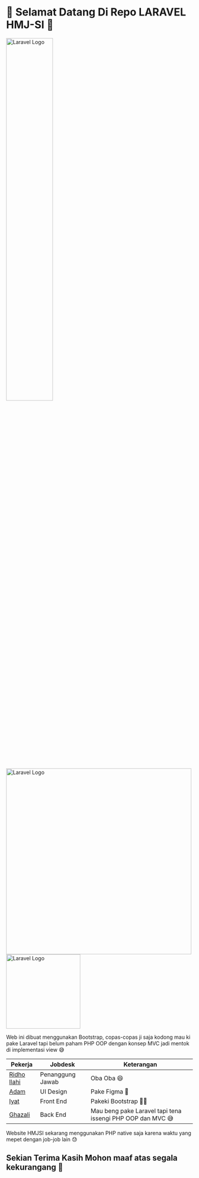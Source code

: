 # 🌟 Selamat Datang Di Repo LARAVEL HMJ-SI 👋

<p>
  <a href="sisfouinam.com" target="_blank">
    <img src="https://cdn.discordapp.com/attachments/873016107391402044/1118068641158668298/sdasd.png" width="50%" alt="Laravel Logo">
  </a>
    <div style="text-align: left;">
    <a href="https://laravel.com" target="_blank">
      <img src="https://raw.githubusercontent.com/laravel/art/master/logo-lockup/5%20SVG/2%20CMYK/1%20Full%20Color/laravel-logolockup-cmyk-red.svg" width="500" alt="Laravel Logo">
    </a>  
    <a  target="_blank">
      <img src="https://www.php.net/images/logos/new-php-logo.svg" width="200" alt="Laravel Logo">
    </a>
    </div>

</p>


Web ini dibuat menggunakan Bootstrap, copas-copas ji saja kodong mau ki pake Laravel tapi belum paham PHP OOP dengan konsep MVC jadi mentok di implementasi view 😅

| Pekerja | Jobdesk | Keterangan |
|--|--|--|
| [Ridho Ilahi](https://www.instagram.com/muhridha_/) | Penanggung Jawab | Oba Oba 😄 |
| [Adam](https://www.instagram.com/adamm412_/) | UI Design | Pake Figma 🎨 |
| [Iyat](github.com/rynhdyt19) | Front End | Pakeki Bootstrap 👨‍💻 |
| [Ghazali](github.com/cipaxdragon) | Back End | Mau beng pake Laravel tapi tena issengi PHP OOP dan MVC 😅 |

Website HMJSI sekarang menggunakan PHP native saja karena waktu yang mepet dengan job-job lain 😓

## Sekian Terima Kasih Mohon maaf atas segala kekurangang 🙏
